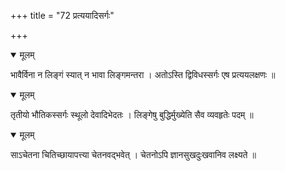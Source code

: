 +++
title = "72 प्रत्ययादिसर्गः"

+++


<details open><summary>मूलम्</summary>

भावैर्विना न लिङ्गं स्यात् न भावा लिङ्गमन्तरा । अतोऽस्ति द्विविधस्सर्गः एष प्रत्ययलक्षणः ॥
</details>



<details open><summary>मूलम्</summary>

तृतीयो भौतिकस्सर्गः स्थूलो देवादिभेदतः । लिङ्गेषु बुद्धिर्मुख्येति सैव व्यवहृतेः पदम् ॥
</details>



<details open><summary>मूलम्</summary>

साऽचेतना चितिच्छायापत्त्या चेतनवद्भवेत् । चेतनोऽपि ज्ञानसुखदुःखवानिव लक्ष्यते ॥
</details>

